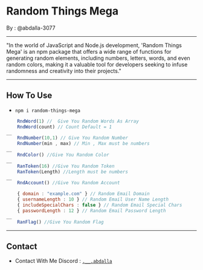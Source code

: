 # Random Things Mega

By : @abdalla-3077
___

 "In the world of JavaScript and Node.js development, 'Random Things Mega' is an npm package that offers a wide range of functions for generating random elements, including numbers, letters, words, and even random colors, making it a valuable tool for developers seeking to infuse randomness and creativity into their projects."

 ____

 ## How To Use

 - `npm i random-things-mega`
  

```js
    RndWord(1) //  Give You Random Words As Array
    RndWord(count) // Count Default = 1
__
    RndNumber(10,1) // Give You Random Number
    RndNumber(min , max) // Min , Max must be numbers
__
    RndColor() //Give You Random Color
__
    RanToken(16) //Give You Random Token
    RanToken(Length) //Length must be numbers
__
    RndAccount() //Give You Random Account

    { domain : "example.com" } // Random Email Domain
    { usernameLength : 10 } // Random Email User Name Length
    { includeSpecialChars : false } // Random Email Special Chars
    { passwordLength : 12 } // Random Email Password Length
__
    RanFlag() //Give You Random Flag
```
____
## Contact

- Contact With Me Discord : [`.__.abdalla`](https://discord.gg/eqE4h87X3A)

